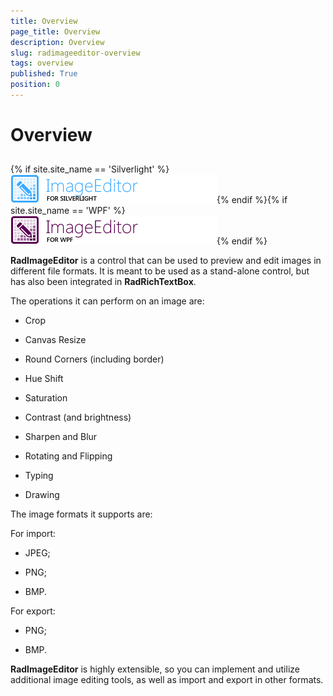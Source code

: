 ```yaml
---
title: Overview
page_title: Overview
description: Overview
slug: radimageeditor-overview
tags: overview
published: True
position: 0
---
```


# Overview



## 

{% if site.site_name == 'Silverlight' %}![](images/RadImageEditor_Overview_sl.png){% endif %}{% if site.site_name == 'WPF' %}![](images/RadImageEditor_Overview_wpf.png){% endif %}

__RadImageEditor__ is a control that can be used to preview and edit images in different file formats. It is meant to be used as a stand-alone control, but has also been integrated in __RadRichTextBox__.
         

The operations it can perform on an image are: 

* Crop 

* Canvas Resize

* Round Corners (including border)

* Hue Shift

* Saturation

* Contrast (and brightness) 

* Sharpen and Blur

* Rotating and Flipping

* Typing

* Drawing


The image formats it supports are: 

For import: 

* JPEG; 

* PNG; 

* BMP. 

For export: 

* PNG; 

* BMP. 

__RadImageEditor__ is highly extensible, so you can implement and utilize additional image editing tools, as well as import and export in other formats. 
